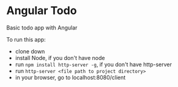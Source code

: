 # Angular Todo

Basic todo app with Angular

To run this app:
- clone down
- install Node, if you don't have node
- run `npm install http-server -g`, if you don't have http-server
- run `http-server <file path to project directory>`
- in your browser, go to localhost:8080/client
